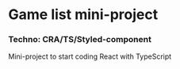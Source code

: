 # Game list mini-project

### Techno: CRA/TS/Styled-component

Mini-project to start coding React with TypeScript
